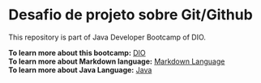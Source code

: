 # Desafio de projeto sobre Git/Github

This repository is part of Java Developer Bootcamp of DIO. 

**To learn more about this bootcamp:** [DIO](https://www.dio.me/)       
**To learn more about Markdown language:** [Markdown Language](https://www.markdownguide.org/basic-syntax/)        
**To learn more about Java Language:** [Java](https://www.java.com/pt-BR/)

